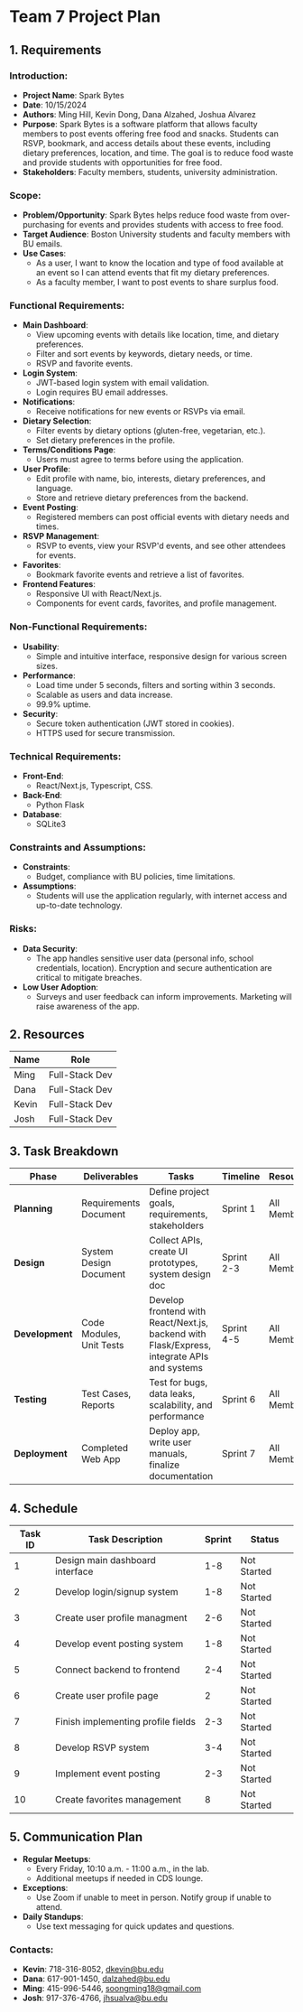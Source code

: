 # Team 7 Project Plan

## 1. Requirements

### Introduction:

- **Project Name**: Spark Bytes
- **Date**: 10/15/2024
- **Authors**: Ming Hill, Kevin Dong, Dana Alzahed, Joshua Alvarez
- **Purpose**: Spark Bytes is a software platform that allows faculty members to post events offering free food and snacks. Students can RSVP, bookmark, and access details about these events, including dietary preferences, location, and time. The goal is to reduce food waste and provide students with opportunities for free food.
- **Stakeholders**: Faculty members, students, university administration.

### Scope:

- **Problem/Opportunity**: Spark Bytes helps reduce food waste from over-purchasing for events and provides students with access to free food.
- **Target Audience**: Boston University students and faculty members with BU emails.
- **Use Cases**: 
    - As a user, I want to know the location and type of food available at an event so I can attend events that fit my dietary preferences.
    - As a faculty member, I want to post events to share surplus food.

### Functional Requirements:

- **Main Dashboard**:
    - View upcoming events with details like location, time, and dietary preferences.
    - Filter and sort events by keywords, dietary needs, or time.
    - RSVP and favorite events.
- **Login System**:
    - JWT-based login system with email validation.
    - Login requires BU email addresses.
- **Notifications**:
    - Receive notifications for new events or RSVPs via email.
- **Dietary Selection**:
    - Filter events by dietary options (gluten-free, vegetarian, etc.).
    - Set dietary preferences in the profile.
- **Terms/Conditions Page**:
    - Users must agree to terms before using the application.
- **User Profile**:
    - Edit profile with name, bio, interests, dietary preferences, and language.
    - Store and retrieve dietary preferences from the backend.
- **Event Posting**:
    - Registered members can post official events with dietary needs and times.
- **RSVP Management**:
    - RSVP to events, view your RSVP'd events, and see other attendees for events.
- **Favorites**:
    - Bookmark favorite events and retrieve a list of favorites.
- **Frontend Features**:
    - Responsive UI with React/Next.js.
    - Components for event cards, favorites, and profile management.

### Non-Functional Requirements:

- **Usability**:
    - Simple and intuitive interface, responsive design for various screen sizes.
- **Performance**:
    - Load time under 5 seconds, filters and sorting within 3 seconds.
    - Scalable as users and data increase.
    - 99.9% uptime.
- **Security**:
    - Secure token authentication (JWT stored in cookies).
    - HTTPS used for secure transmission.

### Technical Requirements:

- **Front-End**:
    - React/Next.js, Typescript, CSS.
- **Back-End**:
    - Python Flask
- **Database**:
    - SQLite3

### Constraints and Assumptions:

- **Constraints**:
    - Budget, compliance with BU policies, time limitations.
- **Assumptions**:
    - Students will use the application regularly, with internet access and up-to-date technology.

### Risks:

- **Data Security**:
    - The app handles sensitive user data (personal info, school credentials, location). Encryption and secure authentication are critical to mitigate breaches.
- **Low User Adoption**:
    - Surveys and user feedback can inform improvements. Marketing will raise awareness of the app.

## 2. Resources

| Name  | Role            |
|-------|-----------------|
| Ming  | Full-Stack Dev   |
| Dana  | Full-Stack Dev   |
| Kevin | Full-Stack Dev   |
| Josh  | Full-Stack Dev   |

## 3. Task Breakdown

| Phase          | Deliverables             | Tasks                                                 | Timeline | Resources  |
|----------------|--------------------------|-------------------------------------------------------|----------|------------|
| **Planning**   | Requirements Document     | Define project goals, requirements, stakeholders       | Sprint 1 | All Members|
| **Design**     | System Design Document    | Collect APIs, create UI prototypes, system design doc  | Sprint 2-3 | All Members|
| **Development**| Code Modules, Unit Tests  | Develop frontend with React/Next.js, backend with Flask/Express, integrate APIs and systems | Sprint 4-5 | All Members|
| **Testing**    | Test Cases, Reports       | Test for bugs, data leaks, scalability, and performance | Sprint 6  | All Members|
| **Deployment** | Completed Web App         | Deploy app, write user manuals, finalize documentation | Sprint 7  | All Members|

## 4. Schedule

| Task ID | Task Description                      | Sprint | Status    |
|---------|----------------------------------------|--------|-----------|
| 1       | Design main dashboard interface        | 1-8    | Not Started |
| 2       | Develop login/signup system            | 1-8    | Not Started |
| 3       | Create user profile managment           | 2-6    | Not Started |
| 4       | Develop event posting system            | 1-8    | Not Started |
| 5       | Connect backend to frontend          | 2-4    | Not Started |
| 6       | Create user profile page        | 2      | Not Started |
| 7       | Finish implementing profile fields           | 2-3    | Not Started |
| 8       | Develop RSVP system          | 3-4    | Not Started |
| 9       | Implement event posting              | 2-3    | Not Started |
| 10      | Create favorites management                | 8      | Not Started |

## 5. Communication Plan

- **Regular Meetups**:
    - Every Friday, 10:10 a.m. - 11:00 a.m., in the lab.
    - Additional meetups if needed in CDS lounge.
- **Exceptions**:
    - Use Zoom if unable to meet in person. Notify group if unable to attend.
- **Daily Standups**:
    - Use text messaging for quick updates and questions.

### Contacts:

- **Kevin**: 718-316-8052, dkevin@bu.edu
- **Dana**: 617-901-1450, dalzahed@bu.edu
- **Ming**: 415-996-5446, soongming18@gmail.com
- **Josh**: 917-376-4766, jhsualva@bu.edu
